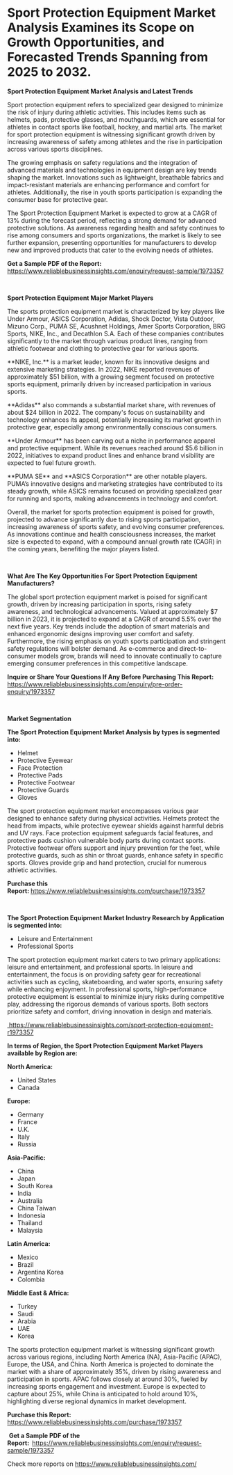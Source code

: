 <p><h1>Sport Protection Equipment Market Analysis Examines its Scope on Growth Opportunities, and Forecasted Trends Spanning from 2025 to 2032.</h1></p><p><strong>Sport Protection Equipment Market Analysis and Latest Trends</strong></p>
<p><p>Sport protection equipment refers to specialized gear designed to minimize the risk of injury during athletic activities. This includes items such as helmets, pads, protective glasses, and mouthguards, which are essential for athletes in contact sports like football, hockey, and martial arts. The market for sport protection equipment is witnessing significant growth driven by increasing awareness of safety among athletes and the rise in participation across various sports disciplines.</p><p>The growing emphasis on safety regulations and the integration of advanced materials and technologies in equipment design are key trends shaping the market. Innovations such as lightweight, breathable fabrics and impact-resistant materials are enhancing performance and comfort for athletes. Additionally, the rise in youth sports participation is expanding the consumer base for protective gear.</p><p>The Sport Protection Equipment Market is expected to grow at a CAGR of 13% during the forecast period, reflecting a strong demand for advanced protective solutions. As awareness regarding health and safety continues to rise among consumers and sports organizations, the market is likely to see further expansion, presenting opportunities for manufacturers to develop new and improved products that cater to the evolving needs of athletes.</p></p>
<p><strong>Get a Sample PDF of the Report:&nbsp;</strong> <a href="https://www.reliablebusinessinsights.com/enquiry/request-sample/1973357?utm_campaign=2209&utm_medium=2&utm_source=Github&utm_content=ia&utm_term=07022025&utm_id=sport-protection-equipment">https://www.reliablebusinessinsights.com/enquiry/request-sample/1973357</a></p>
<p>&nbsp;</p>
<p><strong>Sport Protection Equipment Major Market Players</strong></p>
<p><p>The sports protection equipment market is characterized by key players like Under Armour, ASICS Corporation, Adidas, Shock Doctor, Vista Outdoor, Mizuno Corp., PUMA SE, Acushnet Holdings, Amer Sports Corporation, BRG Sports, NIKE, Inc., and Decathlon S.A. Each of these companies contributes significantly to the market through various product lines, ranging from athletic footwear and clothing to protective gear for various sports.</p><p>**NIKE, Inc.** is a market leader, known for its innovative designs and extensive marketing strategies. In 2022, NIKE reported revenues of approximately $51 billion, with a growing segment focused on protective sports equipment, primarily driven by increased participation in various sports.</p><p>**Adidas** also commands a substantial market share, with revenues of about $24 billion in 2022. The company's focus on sustainability and technology enhances its appeal, potentially increasing its market growth in protective gear, especially among environmentally conscious consumers.</p><p>**Under Armour** has been carving out a niche in performance apparel and protective equipment. While its revenues reached around $5.6 billion in 2022, initiatives to expand product lines and enhance brand visibility are expected to fuel future growth.</p><p>**PUMA SE** and **ASICS Corporation** are other notable players. PUMA’s innovative designs and marketing strategies have contributed to its steady growth, while ASICS remains focused on providing specialized gear for running and sports, making advancements in technology and comfort.</p><p>Overall, the market for sports protection equipment is poised for growth, projected to advance significantly due to rising sports participation, increasing awareness of sports safety, and evolving consumer preferences. As innovations continue and health consciousness increases, the market size is expected to expand, with a compound annual growth rate (CAGR) in the coming years, benefiting the major players listed.</p></p>
<p>&nbsp;</p>
<p><strong>What Are The Key Opportunities For Sport Protection Equipment Manufacturers?</strong></p>
<p><p>The global sport protection equipment market is poised for significant growth, driven by increasing participation in sports, rising safety awareness, and technological advancements. Valued at approximately $7 billion in 2023, it is projected to expand at a CAGR of around 5.5% over the next five years. Key trends include the adoption of smart materials and enhanced ergonomic designs improving user comfort and safety. Furthermore, the rising emphasis on youth sports participation and stringent safety regulations will bolster demand. As e-commerce and direct-to-consumer models grow, brands will need to innovate continually to capture emerging consumer preferences in this competitive landscape.</p></p>
<p><strong>Inquire or Share Your Questions If Any Before Purchasing This Report:</strong> <a href="https://www.reliablebusinessinsights.com/enquiry/pre-order-enquiry/1973357?utm_campaign=2209&utm_medium=2&utm_source=Github&utm_content=ia&utm_term=07022025&utm_id=sport-protection-equipment">https://www.reliablebusinessinsights.com/enquiry/pre-order-enquiry/1973357</a></p>
<p>&nbsp;</p>
<p><strong>Market Segmentation</strong></p>
<p><strong>The Sport Protection Equipment Market Analysis by types is segmented into:</strong></p>
<p><ul><li>Helmet</li><li>Protective Eyewear</li><li>Face Protection</li><li>Protective Pads</li><li>Protective Footwear</li><li>Protective Guards</li><li>Gloves</li></ul></p>
<p><p>The sport protection equipment market encompasses various gear designed to enhance safety during physical activities. Helmets protect the head from impacts, while protective eyewear shields against harmful debris and UV rays. Face protection equipment safeguards facial features, and protective pads cushion vulnerable body parts during contact sports. Protective footwear offers support and injury prevention for the feet, while protective guards, such as shin or throat guards, enhance safety in specific sports. Gloves provide grip and hand protection, crucial for numerous athletic activities.</p></p>
<p><strong>Purchase this Report:&nbsp;</strong><a href="https://www.reliablebusinessinsights.com/purchase/1973357?utm_campaign=2209&utm_medium=2&utm_source=Github&utm_content=ia&utm_term=07022025&utm_id=sport-protection-equipment">https://www.reliablebusinessinsights.com/purchase/1973357</a></p>
<p>&nbsp;</p>
<p><strong>The Sport Protection Equipment Market Industry Research by Application is segmented into:</strong></p>
<p><ul><li>Leisure and Entertainment</li><li>Professional Sports</li></ul></p>
<p><p>The sport protection equipment market caters to two primary applications: leisure and entertainment, and professional sports. In leisure and entertainment, the focus is on providing safety gear for recreational activities such as cycling, skateboarding, and water sports, ensuring safety while enhancing enjoyment. In professional sports, high-performance protective equipment is essential to minimize injury risks during competitive play, addressing the rigorous demands of various sports. Both sectors prioritize safety and comfort, driving innovation in design and materials.</p></p>
<p><a href="https://www.reliablebusinessinsights.com/sport-protection-equipment-r1973357?utm_campaign=2209&utm_medium=2&utm_source=Github&utm_content=ia&utm_term=07022025&utm_id=sport-protection-equipment">&nbsp;https://www.reliablebusinessinsights.com/sport-protection-equipment-r1973357</a></p>
<p><strong>In terms of Region, the Sport Protection Equipment Market Players available by Region are:</strong></p>
<p>
    <p> <strong> North America: </strong>
        <ul>
            <li>United States</li>
            <li>Canada</li>
        </ul>
        </p> 
    <p> <strong> Europe: </strong>
        <ul>
            <li>Germany</li>
            <li>France</li>
            <li>U.K.</li>
            <li>Italy</li>
            <li>Russia</li>
        </ul>
        </p> 
    <p> <strong> Asia-Pacific: </strong>
        <ul>
            <li>China</li>
            <li>Japan</li>
            <li>South Korea</li>
            <li>India</li>
            <li>Australia</li>
            <li>China Taiwan</li>
            <li>Indonesia</li>
            <li>Thailand</li>
            <li>Malaysia</li>
        </ul>
        </p> 
    <p> <strong> Latin America: </strong>
        <ul>
            <li>Mexico</li>
            <li>Brazil</li>
            <li>Argentina Korea</li>
            <li>Colombia</li>
        </ul>
        </p> 
    <p> <strong> Middle East & Africa: </strong>
        <ul>
            <li>Turkey</li>
            <li>Saudi</li>
            <li>Arabia</li>
            <li>UAE</li>
            <li>Korea</li>
        </ul>
    </p>
    </p>
<p><p>The sports protection equipment market is witnessing significant growth across various regions, including North America (NA), Asia-Pacific (APAC), Europe, the USA, and China. North America is projected to dominate the market with a share of approximately 35%, driven by rising awareness and participation in sports. APAC follows closely at around 30%, fueled by increasing sports engagement and investment. Europe is expected to capture about 25%, while China is anticipated to hold around 10%, highlighting diverse regional dynamics in market development.</p></p>
<p><strong>Purchase this Report: </strong><a href="https://www.reliablebusinessinsights.com/purchase/1973357?utm_campaign=2209&utm_medium=2&utm_source=Github&utm_content=ia&utm_term=07022025&utm_id=sport-protection-equipment">https://www.reliablebusinessinsights.com/purchase/1973357</a></p>
<p>&nbsp;<strong>Get a Sample PDF of the Report:&nbsp;&nbsp;</strong><a href="https://www.reliablebusinessinsights.com/enquiry/request-sample/1973357?utm_campaign=2209&utm_medium=2&utm_source=Github&utm_content=ia&utm_term=07022025&utm_id=sport-protection-equipment">https://www.reliablebusinessinsights.com/enquiry/request-sample/1973357</a></p>
<p><strong></strong></p>
<p>Check more reports on <a href="https://www.reliablebusinessinsights.com/?utm_campaign=2209&utm_medium=2&utm_source=Github&utm_content=ia&utm_term=07022025&utm_id=sport-protection-equipment">https://www.reliablebusinessinsights.com/</a></p>